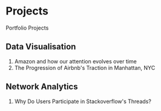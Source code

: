 # Projects
Portfolio Projects

## Data Visualisation
1. Amazon and how our attention evolves over time
2. The Progression of Airbnb's Traction in Manhattan, NYC

## Network Analytics
1. Why Do Users Participate in Stackoverflow's Threads?
